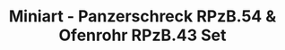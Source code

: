 ---
layout: product
title: "Miniart - Panzerschreck RPzB.54 & Ofenrohr RPzB.43 Set"
price: "1700" 
desc: "N/A"
img_path: "/assets/img/MI35263.jpg"
brand: "N/A"
available: false
special_offer: false
new: false
soon: false
cat: "010000"
subcat: "010100"
subsubcat: "0N/A"
sifra: "MI35263"
popular: true
---